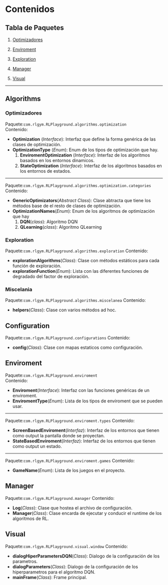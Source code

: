 # Contenidos


## Tabla de Paquetes
1. [Optimizadores](#Optimizadores)
2. [Enviroment](#Enviroment)
3. [Exploration](#Exploration)

4. [Manager](#Manager)

5. [Visual](#Visual)
 
***

## Algorithms
### Optimizadores
Paquete:`com.rlgym.RLPlayground.algorithms.optimization`  
Contenido:
* **Optimization** (_Interface_): Interfaz que define la forma genérica de las clases de optimización.
* **OptimizationType** (_Enum_): Enum de los tipos de optimización que hay.  
    1. **EnviromentOptimization** (_Interface_): Interfaz de los algoritmos basados en los entornos dinamicos.  
    2. **StateOptimization** (_Interface_): Interfaz de los algoritmos basados en los entornos de estados.

***
Paquete:`com.rlgym.RLPlayground.algorithms.optimization.categories`  
Contenido:
* **GenericOptimizators**(_Abstract Class_): Clase abtracta que tiene los métodos base de el resto de clases de optimización.
* **OptimizationNames**(_Enum_): Enum de los algoritmos de optimización que hay  
    1. **DQN**(_class_): Algoritmo DQN  
    2. **QLearning**(_class_): Algoritmo QLearning

### Exploration
Paquete:`com.rlgym.RLPlayground.algorithms.exploration`
Contenido:
* **explorationAlgorithms**(_Class_): Clase con métodos estáticos para cada función de exploración.
* **explorationFunction**(_Enum_): Lista con las diferentes funciones de degradado del factor de exploración.

### Miscelania
Paquete:`com.rlgym.RLPlayground.algorithms.miscelanea`
Contenido:
* **helpers**(_Class_): Clase con varios métodos ad hoc.

## Configuration

Paquete:`com.rlgym.RLPlayground.configurations`
Contenido:
* **config**(_Class_): Clase con mapas estaticos como configuración.


## Enviroment   

Paquete:`com.rlgym.RLPlayground.enviroment`  
Contenido:
* **Enviroment**(_Interface_): Interfaz con las funciones genéricas de un enviroment.
* **EnviromentType**(_Enum_): Lista de los tipos de enviroment que se pueden usar.

***
Paquete:`com.rlgym.RLPlayground.enviroment.types`
Contenido:
* **ScreenBasedEnviroment**(_Interfaz_): Interfaz de los entornos que tienen como output la pantalla donde se proyectan.
* **StateBasedEnviroment**(_Interfaz_): Interfaz de los entornos que tienen como output un estado.

***
Paquete:`com.rlgym.RLPlayground.enviroment.games`
Contenido:
* **GameName**(_Enum_): Lista de los juegos en el proyecto.

## Manager

Paquete:`com.rlgym.RLPlayground.manager`
Contenido:
* **Log**(_Class_): Clase que hostea el archivo de configuración.
* **Manager**(_Class_): Clase encarda de ejecutar y conducir el runtime de los algoritmos de RL.



## Visual

Paquete:`com.rlgym.RLPlayground.visual.window`
Contenido:
* **dialogHiperParametersDQN**(_Class_): Dialogo de la configuración de los parametros.
* **dialogParameters**(_Class_): Dialogo de la configuración de los hiperparametros para el algoritmo DQN.
* **mainFrame**(_Class_): Frame principal.
    